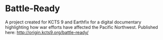 # Battle-Ready
A project created for KCTS 9 and Earthfix for a digital documentary highlighting how war efforts have affected the Pacific Northwest.
Published here: http://origin.kcts9.org/battle-ready/

